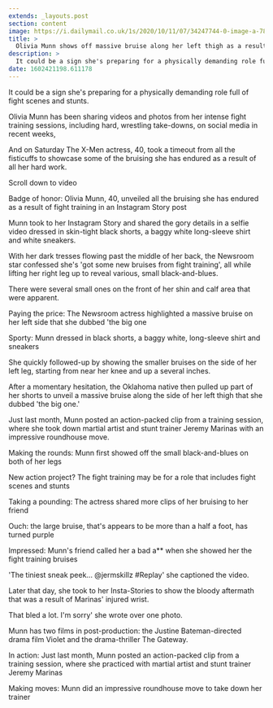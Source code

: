 ```yaml
--- 
extends: _layouts.post 
section: content 
image: https://i.dailymail.co.uk/1s/2020/10/11/07/34247744-0-image-a-78_1602397337504.jpg 
title: > 
  Olivia Munn shows off massive bruise along her left thigh as a result of her intense fight training 
description: > 
  It could be a sign she's preparing for a physically demanding role full of fight scenes and stunts.With her dark tresses flowing past the middle of her back, the Newsroom star confessed she's 'got some new bruises from fight training', all while lifting her right leg up to reveal various, small black-and-blues.The fight training may be for a role that includes fight scenes and stuntsTaking a pounding: The actress shared more clips of her bruising to her friendOuch: the large bruise, that's appears to be more than a half a foot, has turned purpleImpressed: Munn's friend called her a bad a** when she showed her the fight training bruises'The tiniest sneak peek... @jermskillz #Replay' she captioned the video.Later that day, she took to her Insta-Stories to show the bloody aftermath that was a result of Marinas' injured wrist.Munn has two films in post-production: the Justine Bateman-directed drama film Violet and the drama-thriller The Gateway. 
date: 1602421198.611178 
--- 
```

It could be a sign she's preparing for a physically demanding role full of fight scenes and stunts.

Olivia Munn has been sharing videos and photos from her intense fight training sessions, including hard, wrestling take-downs, on social media in recent weeks,

And on Saturday The X-Men actress, 40, took a timeout from all the fisticuffs to showcase some of the bruising she has endured as a result of all her hard work.

Scroll down to video

Badge of honor: Olivia Munn, 40, unveiled all the bruising she has endured as a result of fight training in an Instagram Story post

Munn took to her Instagram Story and shared the gory details in a selfie video dressed in skin-tight black shorts, a baggy white long-sleeve shirt and white sneakers.

With her dark tresses flowing past the middle of her back, the Newsroom star confessed she's 'got some new bruises from fight training', all while lifting her right leg up to reveal various, small black-and-blues.

There were several small ones on the front of her shin and calf area that were apparent.

Paying the price: The Newsroom actress highlighted a massive bruise on her left side that she dubbed 'the big one

Sporty: Munn dressed in black shorts, a baggy white, long-sleeve shirt and sneakers

She quickly followed-up by showing the smaller bruises on the side of her left leg, starting from near her knee and up a several inches.

After a momentary hesitation, the Oklahoma native then pulled up part of her shorts to unveil a massive bruise along the side of her left thigh that she dubbed 'the big one.'

Just last month, Munn posted an action-packed clip from a training session, where she took down martial artist and stunt trainer Jeremy Marinas with an impressive roundhouse move.

Making the rounds: Munn first showed off the small black-and-blues on both of her legs

New action project? The fight training may be for a role that includes fight scenes and stunts

Taking a pounding: The actress shared more clips of her bruising to her friend

Ouch: the large bruise, that's appears to be more than a half a foot, has turned purple

Impressed: Munn's friend called her a bad a** when she showed her the fight training bruises

'The tiniest sneak peek... @jermskillz #Replay' she captioned the video.

Later that day, she took to her Insta-Stories to show the bloody aftermath that was a result of Marinas' injured wrist.

That bled a lot. I'm sorry' she wrote over one photo.

Munn has two films in post-production: the Justine Bateman-directed drama film Violet and the drama-thriller The Gateway.

In action: Just last month, Munn posted an action-packed clip from a training session, where she practiced with martial artist and stunt trainer Jeremy Marinas

Making moves: Munn did an impressive roundhouse move to take down her trainer